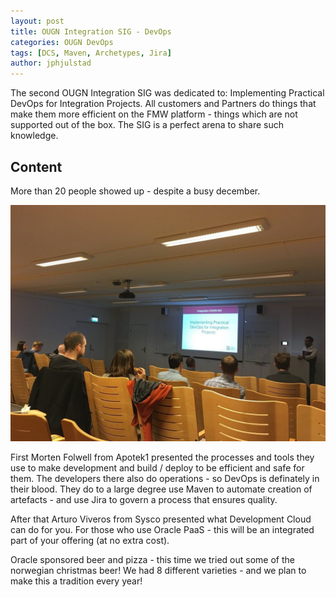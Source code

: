 ```yaml
---
layout: post 
title: OUGN Integration SIG - DevOps 
categories: OUGN DevOps
tags: [DCS, Maven, Archetypes, Jira]
author: jphjulstad
---
```

The second OUGN Integration SIG was dedicated to: Implementing Practical DevOps for Integration Projects. All customers and Partners do things that make them more efficient on the FMW platform - things which are not supported out of the box. The SIG is a perfect arena to share such knowledge.

## Content ##
More than 20 people showed up - despite a busy december.

![](/images/2017-12-10-OUGNSIG2/picture.jpg)

First Morten Folwell from Apotek1 presented the processes and tools they use to make development and build / deploy to be efficient and safe for them. The developers there also do operations - so DevOps is definately in their blood. They do to a large degree use Maven to automate creation of artefacts - and use Jira to govern a process that ensures quality.

After that Arturo Viveros from Sysco presented what Development Cloud can do for you. For those who use Oracle PaaS - this will be an integrated part of your offering (at no extra cost).

Oracle sponsored beer and pizza - this time we tried out some of the norwegian christmas beer! We had 8 different varieties - and we plan to make this a tradition every year!
